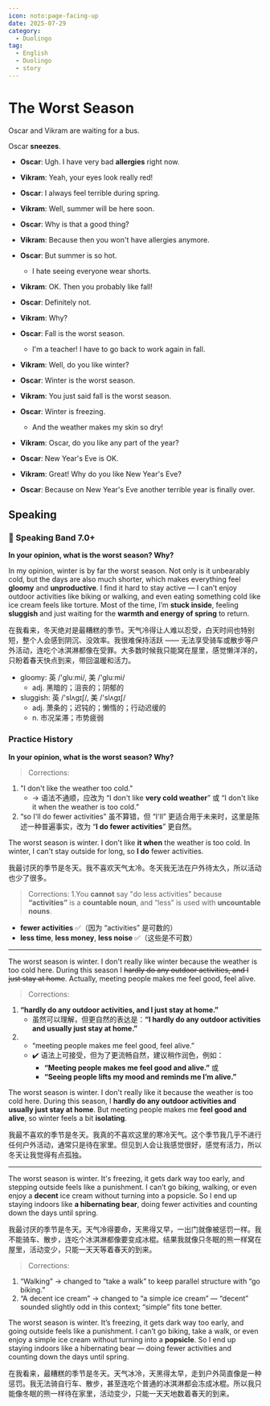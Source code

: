 ```yaml
---
icon: noto:page-facing-up
date: 2025-07-29
category:
  - Duolingo
tag:
  - English
  - Duolingo
  - story
---
```


# The Worst Season

Oscar and Vikram are waiting for a bus.

Oscar **sneezes**.

- **Oscar**: Ugh. I have very bad **allergies** right now.
- **Vikram**: Yeah, your eyes look really red!
- **Oscar**: I always feel terrible during spring.
- **Vikram**: Well, summer will be here soon.
- **Oscar**: Why is that a good thing?
- **Vikram**: Because then you won't have allergies anymore.

- **Oscar**: But summer is so hot.
  - I hate seeing everyone wear shorts.
- **Vikram**: OK. Then you probably like fall!
- **Oscar**: Definitely not.
- **Vikram**: Why?
- **Oscar**: Fall is the worst season.
  - I'm a teacher! I have to go back to work again in fall.
- **Vikram**: Well, do you like winter?
- **Oscar**: Winter is the worst season.
- **Vikram**: You just said fall is the worst season.
- **Oscar**: Winter is freezing.
  - And the weather makes my skin so dry!
- **Vikram**: Oscar, do you like any part of the year?
- **Oscar**: New Year's Eve is OK.
- **Vikram**: Great! Why do you like New Year's Eve?
- **Oscar**: Because on New Year's Eve another terrible year is finally over.

## Speaking

### 🌟 Speaking Band 7.0+

**In your opinion, what is the worst season? Why?**

In my opinion, winter is by far the worst season. Not only is it unbearably cold, but the days are also much shorter, which makes everything feel **gloomy** and **unproductive**. I find it hard to stay active — I can’t enjoy outdoor activities like biking or walking, and even eating something cold like ice cream feels like torture. Most of the time, I’m **stuck inside**, feeling **sluggish** and just waiting for the **warmth and energy of spring** to return.

在我看来，冬天绝对是最糟糕的季节。天气冷得让人难以忍受，白天时间也特别短，整个人会感到阴沉、没效率。我很难保持活跃 —— 无法享受骑车或散步等户外活动，连吃个冰淇淋都像在受罪。大多数时候我只能窝在屋里，感觉懒洋洋的，只盼着春天快点到来，带回温暖和活力。

- gloomy: 英 /'ɡluːmi/, 美 /'ɡluːmi/
  - adj. 黑暗的；沮丧的；阴郁的
- sluggish: 英 /'slʌɡɪʃ/, 美 /'slʌɡɪʃ/
  - adj. 萧条的；迟钝的；懒惰的；行动迟缓的
  - n. 市况呆滞；市势疲弱

### Practice History

**In your opinion, what is the worst season? Why?**

> Corrections:

1. "I don't like the weather too cold."
   - → 语法不通顺，应改为 “I don't like **very cold weather**” 或 “I don't like it when the weather is too cold.”
2. “so I'll do fewer activities” 虽不算错，但 “I'll” 更适合用于未来时，这里是陈述一种普遍事实，改为 “**I do fewer activities**” 更自然。

The worst season is winter. I don't like **it when** the weather is too cold. In winter, I can't stay outside for long, so **I do** fewer activities.

我最讨厌的季节是冬天。我不喜欢天气太冷。冬天我无法在户外待太久，所以活动也少了很多。

> Corrections:
> 1.You **cannot** say "do less activities" because **“activities”** is a **countable noun**, and “less” is used with **uncountable nouns**.

- **fewer activities** ✅（因为 “activities” 是可数的）
- **less time**, **less money**, **less noise** ✅（这些是不可数）

---

The worst season is winter. I don't really like winter because the weather is too cold here. During this season I ~~hardly do any outdoor activities, and I just stay at home~~. Actually, meeting people makes me feel good, feel alive.

> Corrections:

1. **“hardly do any outdoor activities, and I just stay at home.”**
   - 虽然可以理解，但更自然的表达是：**“I hardly do any outdoor activities and usually just stay at home.”**
2. - “meeting people makes me feel good, feel alive.”
   - ✔️ 语法上可接受，但为了更流畅自然，建议稍作润色，例如：
     - **“Meeting people makes me feel good and alive.”** 或
     - **“Seeing people lifts my mood and reminds me I’m alive.”**

The worst season is winter. I don't really like it because the weather is too cold here. During this season, I **hardly do any outdoor activities and usually just stay at home**. But meeting people makes me **feel good and alive**, so winter feels a bit **isolating**.

我最不喜欢的季节是冬天。我真的不喜欢这里的寒冷天气。这个季节我几乎不进行任何户外活动，通常只是待在家里。但见到人会让我感觉很好，感觉有活力，所以冬天让我觉得有点孤独。

---

The worst season is winter. It's freezing, it gets dark way too early, and stepping outside feels like a punishment. I can’t go biking, walking, or even enjoy a **decent** ice cream without turning into a popsicle. So I end up staying indoors like **a hibernating bear**, doing fewer activities and counting down the days until spring.

我最讨厌的季节是冬天。天气冷得要命，天黑得又早，一出门就像被惩罚一样。我不能骑车、散步，连吃个冰淇淋都像要变成冰棍。结果我就像只冬眠的熊一样窝在屋里，活动变少，只能一天天等着春天的到来。

> Corrections:

1. “Walking” → changed to “take a walk” to keep parallel structure with “go biking.”
2. “A decent ice cream” → changed to “a simple ice cream” — “decent” sounded slightly odd in this context; “simple” fits tone better.

The worst season is winter. It’s freezing, it gets dark way too early, and going outside feels like a punishment. I can’t go biking, take a walk, or even enjoy a simple ice cream without turning into a **popsicle**. So I end up staying indoors like a hibernating bear — doing fewer activities and counting down the days until spring.

在我看来，最糟糕的季节是冬天。天气冰冷，天黑得太早，走到户外简直像是一种惩罚。我无法骑自行车、散步，甚至连吃个普通的冰淇淋都会冻成冰棍。所以我只能像冬眠的熊一样待在家里，活动变少，只能一天天地数着春天的到来。

